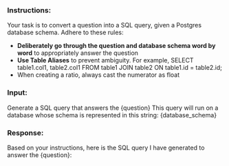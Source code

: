 ### Instructions:
Your task is to convert a question into a SQL query, given a Postgres database schema.
Adhere to these rules:
- **Deliberately go through the question and database schema word by word** to appropriately answer the question
- **Use Table Aliases** to prevent ambiguity. For example, <sql>SELECT table1.col1, table2.col1 FROM table1 JOIN table2 ON table1.id = table2.id;</sql>
- When creating a ratio, always cast the numerator as float

### Input:
Generate a SQL query that answers the <question>{question}</question>
This query will run on a database whose schema is represented in this string:
{database_schema}

### Response:
Based on your instructions, here is the SQL query I have generated to answer the <question>{question}</question>:
<sql>